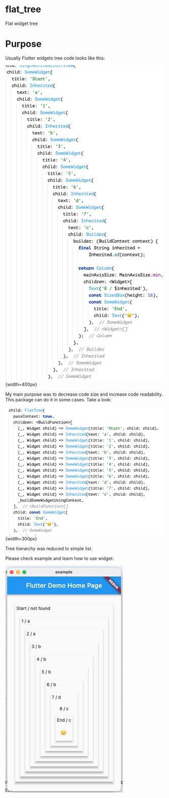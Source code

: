 # flat_tree

Flat widget tree

# Purpose

Usually Flutter widgets tree code looks like this:

![Classic widget tree look](docs/classic.png){width=400px}

My main purpose was to decrease code size and increase code readability.
This package can do it in some cases. Take a look:

![Flat tree code look](docs/flat_tree.png){width=300px}

Tree hierarchy was reduced to simple list.

Please check example and learn how to use widget:

![Example screenshot](docs/example.png)
